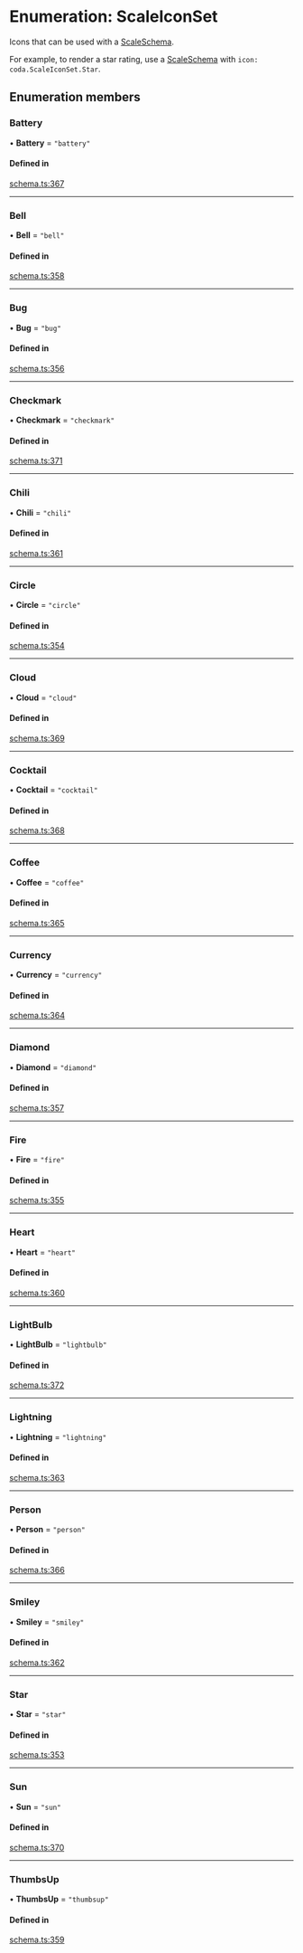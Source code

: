 # Enumeration: ScaleIconSet

Icons that can be used with a [ScaleSchema](../interfaces/ScaleSchema.md).

For example, to render a star rating, use a [ScaleSchema](../interfaces/ScaleSchema.md) with `icon: coda.ScaleIconSet.Star`.

## Enumeration members

### Battery

• **Battery** = `"battery"`

#### Defined in

[schema.ts:367](https://github.com/coda/packs-sdk/blob/main/schema.ts#L367)

___

### Bell

• **Bell** = `"bell"`

#### Defined in

[schema.ts:358](https://github.com/coda/packs-sdk/blob/main/schema.ts#L358)

___

### Bug

• **Bug** = `"bug"`

#### Defined in

[schema.ts:356](https://github.com/coda/packs-sdk/blob/main/schema.ts#L356)

___

### Checkmark

• **Checkmark** = `"checkmark"`

#### Defined in

[schema.ts:371](https://github.com/coda/packs-sdk/blob/main/schema.ts#L371)

___

### Chili

• **Chili** = `"chili"`

#### Defined in

[schema.ts:361](https://github.com/coda/packs-sdk/blob/main/schema.ts#L361)

___

### Circle

• **Circle** = `"circle"`

#### Defined in

[schema.ts:354](https://github.com/coda/packs-sdk/blob/main/schema.ts#L354)

___

### Cloud

• **Cloud** = `"cloud"`

#### Defined in

[schema.ts:369](https://github.com/coda/packs-sdk/blob/main/schema.ts#L369)

___

### Cocktail

• **Cocktail** = `"cocktail"`

#### Defined in

[schema.ts:368](https://github.com/coda/packs-sdk/blob/main/schema.ts#L368)

___

### Coffee

• **Coffee** = `"coffee"`

#### Defined in

[schema.ts:365](https://github.com/coda/packs-sdk/blob/main/schema.ts#L365)

___

### Currency

• **Currency** = `"currency"`

#### Defined in

[schema.ts:364](https://github.com/coda/packs-sdk/blob/main/schema.ts#L364)

___

### Diamond

• **Diamond** = `"diamond"`

#### Defined in

[schema.ts:357](https://github.com/coda/packs-sdk/blob/main/schema.ts#L357)

___

### Fire

• **Fire** = `"fire"`

#### Defined in

[schema.ts:355](https://github.com/coda/packs-sdk/blob/main/schema.ts#L355)

___

### Heart

• **Heart** = `"heart"`

#### Defined in

[schema.ts:360](https://github.com/coda/packs-sdk/blob/main/schema.ts#L360)

___

### LightBulb

• **LightBulb** = `"lightbulb"`

#### Defined in

[schema.ts:372](https://github.com/coda/packs-sdk/blob/main/schema.ts#L372)

___

### Lightning

• **Lightning** = `"lightning"`

#### Defined in

[schema.ts:363](https://github.com/coda/packs-sdk/blob/main/schema.ts#L363)

___

### Person

• **Person** = `"person"`

#### Defined in

[schema.ts:366](https://github.com/coda/packs-sdk/blob/main/schema.ts#L366)

___

### Smiley

• **Smiley** = `"smiley"`

#### Defined in

[schema.ts:362](https://github.com/coda/packs-sdk/blob/main/schema.ts#L362)

___

### Star

• **Star** = `"star"`

#### Defined in

[schema.ts:353](https://github.com/coda/packs-sdk/blob/main/schema.ts#L353)

___

### Sun

• **Sun** = `"sun"`

#### Defined in

[schema.ts:370](https://github.com/coda/packs-sdk/blob/main/schema.ts#L370)

___

### ThumbsUp

• **ThumbsUp** = `"thumbsup"`

#### Defined in

[schema.ts:359](https://github.com/coda/packs-sdk/blob/main/schema.ts#L359)
